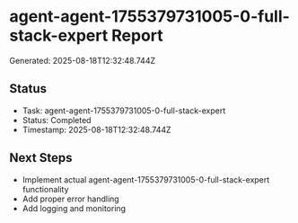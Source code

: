# agent-agent-1755379731005-0-full-stack-expert Report

Generated: 2025-08-18T12:32:48.744Z

## Status
- Task: agent-agent-1755379731005-0-full-stack-expert
- Status: Completed
- Timestamp: 2025-08-18T12:32:48.744Z

## Next Steps
- Implement actual agent-agent-1755379731005-0-full-stack-expert functionality
- Add proper error handling
- Add logging and monitoring
